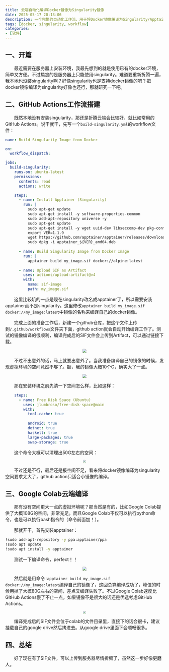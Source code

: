 ```yaml
---
title: 云端自动化编译Docker镜像为Singularity镜像
date: 2025-05-17 20:13:06
description: 一个完整的自动化工作流，用于将Docker镜像编译为Singularity/Apptainer(.sif)镜像
tags: [docker, singularity, workflow]
categories: 
- [软件]
---
```


## 一、开篇

&emsp;&emsp;最近需要在服务器上安装环境，我最先想到的就是使用已有的docker环境，简单又方便。不过尴尬的是服务器上只能使用singularity。难道要重新折腾一遍，我本地也没装singularity啊？好像singularity也是支持docker镜像的吧？把docker镜像编译为singularity好像也还行，那就研究一下吧。

## 二、GitHub Actions工作流搭建

&emsp;&emsp;既然本地没有安装singularity，那还是折腾云端会比较好，就比如常用的GitHub Actions。说干就干，先写一个`build-singularity.yml`的workflow文件：

```yml
name: Build Singularity Image from Docker

on:
  workflow_dispatch:

jobs:
  build-singularity:
    runs-on: ubuntu-latest
    permissions:
      contents: read
      actions: write  

    steps:
      - name: Install Apptainer (Singularity)
        run: |
          sudo apt-get update
          sudo apt-get install -y software-properties-common  
          sudo add-apt-repository universe -y  
          sudo apt-get update  
          sudo apt-get install -y wget uuid-dev libseccomp-dev pkg-config squashfs-tools cryptsetup libfuse2 squashfuse fuse2fs
          export VER=1.1.9
          wget https://github.com/apptainer/apptainer/releases/download/v${VER}/apptainer_${VER}_amd64.deb
          sudo dpkg -i apptainer_${VER}_amd64.deb
      
      - name: Build Singularity Image from Docker Image
        run: |
          apptainer build my_image.sif docker://alpine:latest
      
      - name: Upload SIF as Artifact
        uses: actions/upload-artifact@v4  
        with:
          name: sif-image
          path: my_image.sif
```

&emsp;&emsp;这里比较坑的一点是现在singularity改名成apptainer了，所以需要安装apptainer而不是singularity。这里修改`apptainer build my_image.sif docker://my_image:latest`中镜像的名称来编译自己的docker镜像。

&emsp;&emsp;完成上面的准备工作后，新建一个github仓库，把这个文件上传到`/.github/workflows`文件夹下面，github action就会自动开始编译工作了。测试的镜像编译的很顺利，编译完成后的SIF文件会上传到Artifact，可以通过链接下载。

<p align="center">
    <img src="https://p.iz.mk/i/2025/07/07/686bc2b1192c2.webp" style="zoom:75%;" />
</p>

&emsp;&emsp;不过不出意外的话，马上就要出意外了。当我准备编译自己的镜像的时候，发现虚拟环境的空间竟然不够了。额，我的镜像大概10个G，确实大了一点。

<p align="center">
    <img src="https://p.iz.mk/i/2025/07/07/686bc5129c9b3.webp" style="zoom:75%;" />
</p>

&emsp;&emsp;那在安装环境之前先清一下空间怎么样，比如这样：

```yml
    steps:
      - name: Free Disk Space (Ubuntu)
        uses: jlumbroso/free-disk-space@main
        with:
          tool-cache: true
    
          android: true
          dotnet: true
          haskell: true
          large-packages: true
          swap-storage: true
```

&emsp;&emsp;这个命令大概可以清理出50G左右的空间：

<p align="center">
    <img src="https://p.iz.mk/i/2025/07/07/686bc67a84f79.webp" style="zoom:50%;" />
</p>

&emsp;&emsp;不过还是不行，最后还是报空间不足，看来将docker镜像编译为singularity空间要求太大了，github action只适合小镜像的编译。

## 三、Google Colab云端编译

&emsp;&emsp;那有没有空间更大一点的虚拟环境呢？那当然是有的，比如Google Colab提供了大概108G的空间，非常充足。而且Google Colab不仅可以执行python命令，也是可以执行bash指令的（命令前面加！）。

&emsp;&emsp;那就开干，首先安装apptainer：

```bash
!sudo add-apt-repository -y ppa:apptainer/ppa
!sudo apt update
!sudo apt install -y apptainer
```

&emsp;&emsp;测试一下编译命令，perfect！！

<p align="center">
    <img src="https://p.iz.mk/i/2025/07/07/686bc90228b3e.webp" style="zoom:75%;" />
</p>

&emsp;&emsp;然后就是用命令`!apptainer build my_image.sif docker://my_image:latest`编译自己的镜像了，这回总算编译成功了，峰值的时候用掉了大概80G左右的空间，差点又编译失败了。不过Google Colab速度比GitHub Actions慢了不止一点，如果镜像不是很大的话还是优选考虑GitHub Actions。

<p align="center">
    <img src="https://p.iz.mk/i/2025/07/07/686bc9cc9b0d9.webp" style="zoom:50%;" />
</p>

&emsp;&emsp;编译完成后的SIF文件会位于colab的文件目录里，直接下的话会很卡，建议挂载自己的google drive然后拷进去。从google drive里面下会顺畅很多。

## 四、总结

&emsp;&emsp;好了现在有了SIF文件，可以上传到服务器尽情折腾了，虽然这一步好像更磨人。
